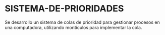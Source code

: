 # SISTEMA-DE-PRIORIDADES
Se desarrollo un sistema de colas de prioridad para gestionar procesos en una computadora, utilizando montículos para implementar la cola. 
